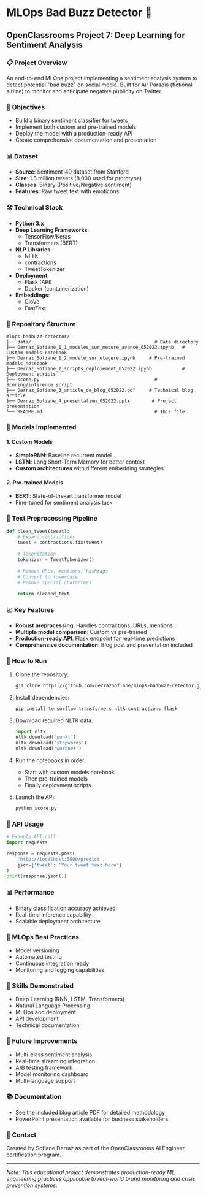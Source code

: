 # MLOps Bad Buzz Detector 🚨

## OpenClassrooms Project 7: Deep Learning for Sentiment Analysis

### 📋 Project Overview
An end-to-end MLOps project implementing a sentiment analysis system to detect potential "bad buzz" on social media. Built for Air Paradis (fictional airline) to monitor and anticipate negative publicity on Twitter.

### 🎯 Objectives
- Build a binary sentiment classifier for tweets
- Implement both custom and pre-trained models
- Deploy the model with a production-ready API
- Create comprehensive documentation and presentation

### 📊 Dataset
- **Source**: Sentiment140 dataset from Stanford
- **Size**: 1.6 million tweets (8,000 used for prototype)
- **Classes**: Binary (Positive/Negative sentiment)
- **Features**: Raw tweet text with emoticons

### 🛠️ Technical Stack
- **Python 3.x**
- **Deep Learning Frameworks**:
  - TensorFlow/Keras
  - Transformers (BERT)
- **NLP Libraries**:
  - NLTK
  - contractions
  - TweetTokenizer
- **Deployment**:
  - Flask (API)
  - Docker (containerization)
- **Embeddings**:
  - GloVe
  - FastText

### 📁 Repository Structure
```
mlops-badbuzz-detector/
├── data/                                             # Data directory
├── Derraz_Sofiane_1_1_modeles_sur_mesure_avancé_052022.ipynb   # Custom models notebook
├── Derraz_Sofiane_1_2_modele_sur_etagere.ipynb     # Pre-trained models notebook
├── Derraz_Sofiane_2_scripts_deploiement_052022.ipynb           # Deployment scripts
├── score.py                                          # Scoring/inference script
├── Derraz_Sofiane_3_article_de_blog_052022.pdf     # Technical blog article
├── Derraz_Sofiane_4_presentation_052022.pptx        # Project presentation
└── README.md                                         # This file
```

### 🤖 Models Implemented

#### 1. Custom Models
- **SimpleRNN**: Baseline recurrent model
- **LSTM**: Long Short-Term Memory for better context
- **Custom architectures** with different embedding strategies

#### 2. Pre-trained Models
- **BERT**: State-of-the-art transformer model
- Fine-tuned for sentiment analysis task

### 🔧 Text Preprocessing Pipeline
```python
def clean_tweet(tweet):
    # Expand contractions
    tweet = contractions.fix(tweet)
    
    # Tokenization
    tokenizer = TweetTokenizer()
    
    # Remove URLs, mentions, hashtags
    # Convert to lowercase
    # Remove special characters
    
    return cleaned_text
```

### 📈 Key Features
- **Robust preprocessing**: Handles contractions, URLs, mentions
- **Multiple model comparison**: Custom vs pre-trained
- **Production-ready API**: Flask endpoint for real-time predictions
- **Comprehensive documentation**: Blog post and presentation included

### 🚀 How to Run

1. Clone the repository:
   ```bash
   git clone https://github.com/DerrazSofiane/mlops-badbuzz-detector.git
   ```

2. Install dependencies:
   ```bash
   pip install tensorflow transformers nltk contractions flask
   ```

3. Download required NLTK data:
   ```python
   import nltk
   nltk.download('punkt')
   nltk.download('stopwords')
   nltk.download('wordnet')
   ```

4. Run the notebooks in order:
   - Start with custom models notebook
   - Then pre-trained models
   - Finally deployment scripts

5. Launch the API:
   ```bash
   python score.py
   ```

### 🎯 API Usage
```python
# Example API call
import requests

response = requests.post(
    'http://localhost:5000/predict',
    json={'tweet': 'Your tweet text here'}
)
print(response.json())
```

### 📊 Performance
- Binary classification accuracy achieved
- Real-time inference capability
- Scalable deployment architecture

### 🔄 MLOps Best Practices
- Model versioning
- Automated testing
- Continuous integration ready
- Monitoring and logging capabilities

### 📝 Skills Demonstrated
- Deep Learning (RNN, LSTM, Transformers)
- Natural Language Processing
- MLOps and deployment
- API development
- Technical documentation

### 🚀 Future Improvements
- Multi-class sentiment analysis
- Real-time streaming integration
- A/B testing framework
- Model monitoring dashboard
- Multi-language support

### 📚 Documentation
- See the included blog article PDF for detailed methodology
- PowerPoint presentation available for business stakeholders

### 🤝 Contact
Created by Sofiane Derraz as part of the OpenClassrooms AI Engineer certification program.

---
*Note: This educational project demonstrates production-ready ML engineering practices applicable to real-world brand monitoring and crisis prevention systems.*
